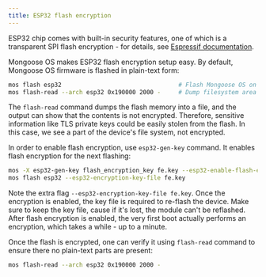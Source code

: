 ```yaml
---
title: ESP32 flash encryption
---
```


ESP32 chip comes with built-in security features, one of which is a
transparent SPI flash encryption - for details, see
[Espressif documentation](http://esp-idf.readthedocs.io/en/latest/security/flash-encryption.html).

Mongoose OS makes ESP32 flash encryption setup easy.
By default, Mongoose OS firmware is flashed in plain-text form:

```bash
mos flash esp32                                 # Flash Mongoose OS on ESP32
mos flash-read --arch esp32 0x190000 2000 -     # Dump filesystem area
```

The `flash-read` command dumps the flash memory into a file, and the output
can show that the contents is not encrypted. Therefore, sensitive
information like TLS private keys could be easily stolen from the flash.
In this case, we see a part of the device's file system, not encrypted.

In order to enable flash encryption, use `esp32-gen-key` command. It
enables flash encryption for the next flashing:

```bash
mos -X esp32-gen-key flash_encryption_key fe.key --esp32-enable-flash-encryption --dry-run=false
mos flash esp32 --esp32-encryption-key-file fe.key
```

Note the extra flag `--esp32-encryption-key-file fe.key`. Once the encryption
is enabled, the key file is required to re-flash the device. Make sure
to keep the key file, cause if it's lost, the module can't be reflashed.
After flash encryption is enabled, the very first boot actually performs
an encryption, which takes a while - up to a minute.

Once the flash is encrypted, one can verify it using `flash-read` command
to ensure there no plain-text parts are present:

```bash
mos flash-read --arch esp32 0x190000 2000 -
```